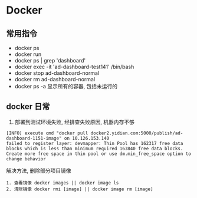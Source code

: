 # Docker

## 常用指令
- docker ps 
- docker run 
- docker ps | grep 'dashboard'
- docker exec -it 'ad-dashboard-test141' /bin/bash
- docker stop ad-dashboard-normal 
- docker rm ad-dashboard-normal
- docker ps -a 显示所有的容器, 包括未运行的

## docker 日常
1. 部署到测试环境失败, 经排查失败原因, 机器内存不够
```
[INFO] execute cmd "docker pull docker2.yidian.com:5000/publish/ad-dashboard-1151-image" on 10.126.153.140
failed to register layer: devmapper: Thin Pool has 162317 free data blocks which is less than minimum required 163840 free data blocks. Create more free space in thin pool or use dm.min_free_space option to change behavior
```
解决方法, 删除部分项目镜像
```
1. 查看镜像 docker images || docker image ls
2. 清除镜像 docker rmi [image] || docker image rm [image]
```